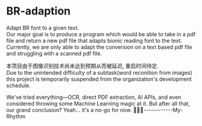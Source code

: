 # BR-adaption
Adapt BR font to a given text.<br>
Our major goal is to produce a program which would be able to take in a pdf file and return a new pdf file that adapts bionic reading font to the text.<br>
Currently, we are only able to adapt the conversion on a text based pdf file and struggling with a scanned pdf file.

本项目由于图像识别技术尚未达到预期从而被延迟, 重启时间待定. <br>
Due to the unintended difficulty of a subtask(word reconition from images) this project is temporarily suspended from the organization's development schedule.

We've tried everything—OCR, direct PDF extraction, AI APIs, and even considered throwing some Machine Learning magic at it. But after all that, our grand conclusion? Yeah... it's a no-go for now. 🚀🤷‍♂️------------My-Rhythm
